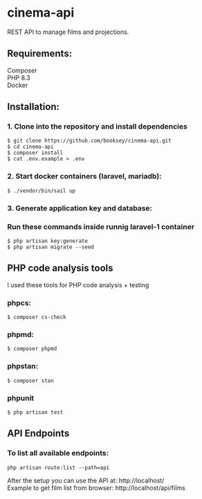 # cinema-api
REST API to manage films and projections.

## Requirements:
Composer<br>
PHP 8.3<br>
Docker<br>

## Installation:
### 1. Clone into the repository and install dependencies   
```
$ git clone https://github.com/booksey/cinema-api.git
$ cd cinema-api
$ composer install
$ cat .env.example > .env
```

### 2. Start docker containers (laravel, mariadb):
```
$ ./vendor/bin/sail up
```

### 3. Generate application key and database:
### Run these commands inside runnig laravel-1 container
```
$ php artisan key:generate
$ php artisan migrate --seed
```

## PHP code analysis tools
I used these tools for PHP code analysis + testing<br>
### phpcs:
```
$ composer cs-check
```
### phpmd:
```
$ composer phpmd
```
### phpstan:
```
$ composer stan
```
### phpunit
```
$ php artisan test
```

## API Endpoints
### To list all available endpoints:
```
php artisan route:list --path=api
```

After the setup you can use the API at: http://localhost/<br>
Example to get film list from browser: http://localhost/api/films
